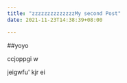 ```yaml
---
title: "zzzzzzzzzzzzzzMy second Post"
date: 2021-11-23T14:38:39+08:00

---
```


##yoyo

ccjoppgi w 

jeigwfu'
kjr ei 